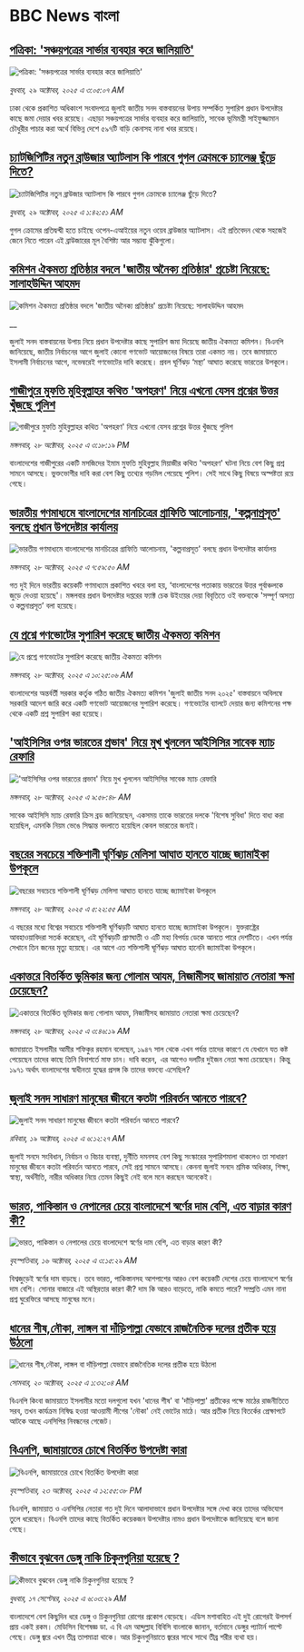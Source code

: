 # BBC News বাংলা## [পত্রিকা: 'সঞ্চয়পত্রের সার্ভার ব্যবহার করে জালিয়াতি'](https://www.bbc.com/bengali/articles/c4gkzpr8218o?at_medium=RSS&at_campaign=rss?at_campaign=githubrss)![পত্রিকা: 'সঞ্চয়পত্রের সার্ভার ব্যবহার করে জালিয়াতি'](https://ichef.bbci.co.uk/ace/ws/240/cpsprodpb/c141/live/0235bbc0-b473-11f0-a606-215064e85aff.jpg)_বুধবার, ২৯ অক্টোবর, ২০২৫ এ ৩:০৫:০৭ AM_ঢাকা থেকে প্রকাশিত অধিকাংশ সংবাদপত্রে জুলাই জাতীয় সনদ বাস্তবায়নের উপায় সম্পর্কিত সুপারিশ প্রধান উপদেষ্টার কাছে জমা দেয়ার খবর রয়েছে। এছাড়া সঞ্চয়পত্রের সার্ভার ব্যবহার করে জালিয়াতি, সাবেক ভূমিমন্ত্রী সাইফুজ্জামান চৌধুরীর পাচার করা অর্থে বিভিন্ন দেশে ৫৯৭টি বাড়ি কেনাসহ নানা খবর রয়েছে।## [চ্যাটজিপিটির নতুন ব্রাউজার অ্যাটলাস কি পারবে গুগল ক্রোমকে চ্যালেঞ্জ ছুঁড়ে দিতে?](https://www.bbc.com/bengali/articles/cy4p07nmdnro?at_medium=RSS&at_campaign=rss?at_campaign=githubrss)![চ্যাটজিপিটির নতুন ব্রাউজার অ্যাটলাস কি পারবে গুগল ক্রোমকে চ্যালেঞ্জ ছুঁড়ে দিতে?](https://ichef.bbci.co.uk/ace/ws/240/cpsprodpb/8e4f/live/71076520-b3e8-11f0-b2a1-6f537f66f9aa.jpg)_বুধবার, ২৯ অক্টোবর, ২০২৫ এ ১:৪২:৫১ AM_গুগল ক্রোমের প্রতিদ্বন্দ্বী হতে চাইছে ওপেন-এআইয়ের নতুন ওয়েব ব্রাউজার অ্যাটলাস। এই প্রতিবেদন থেকে সহজেই জেনে নিতে পারেন এই ব্রাউজারের মূল বৈশিষ্ট্য আর সম্ভাব্য ঝুঁকিগুলো।## [কমিশন ঐকমত্য প্রতিষ্ঠার বদলে 'জাতীয় অনৈক্য প্রতিষ্ঠার' প্রচেষ্টা নিয়েছে: সালাহউদ্দিন আহমদ](https://www.bbc.co.uk/bengali/live/cvgkvxwz442t?at_medium=RSS&at_campaign=rss?at_campaign=githubrss)![কমিশন ঐকমত্য প্রতিষ্ঠার বদলে 'জাতীয় অনৈক্য প্রতিষ্ঠার' প্রচেষ্টা নিয়েছে: সালাহউদ্দিন আহমদ](https://ichef.bbci.co.uk/ace/standard/240/cpsprodpb/bbc8/live/8bfd8f70-b402-11f0-ba75-093eca1ac29b.jpg)__জুলাই সনদ বাস্তবায়নের উপায় নিয়ে প্রধান উপদেষ্টার কাছে সুপারিশ জমা দিয়েছে জাতীয় ঐকমত্য কমিশন। বিএনপি জানিয়েছে, জাতীয় নির্বাচনের আগে জুলাই কোনো গণভোট আয়োজনের বিষয়ে তারা একমত নয়। তবে জামায়াতে ইসলামী নির্বাচনের আগে, নভেম্বরেই গণভোটের দাবি করেছে। প্রবল ঘূর্ণিঝড় ‘মন্থা’ আঘাত করেছে ভারতের উপকূলে।## [গাজীপুরে মুফতি মুহিবুল্লাহর কথিত 'অপহরণ' নিয়ে এখনো যেসব প্রশ্নের উত্তর খুঁজছে পুলিশ](https://www.bbc.com/bengali/articles/crre2d7zjlxo?at_medium=RSS&at_campaign=rss?at_campaign=githubrss)![গাজীপুরে মুফতি মুহিবুল্লাহর কথিত 'অপহরণ' নিয়ে এখনো যেসব প্রশ্নের উত্তর খুঁজছে পুলিশ](https://ichef.bbci.co.uk/ace/ws/240/cpsprodpb/72fc/live/2751a4a0-b40a-11f0-ba75-093eca1ac29b.jpg)_মঙ্গলবার, ২৮ অক্টোবর, ২০২৫ এ ৩:১৮:১৯ PM_বাংলাদেশের গাজীপুরের একটি মসজিদের ইমাম মুফতি মুহিবুল্লাহ মিয়াজীর কথিত 'অপহরণ' ঘটনা নিয়ে বেশ কিছু প্রশ্ন সামনে আসছে। ভুক্তভোগীর দাবি করা বেশ কিছু তথ্যের গড়মিল পেয়েছে পুলিশ। সেই সাথে কিছু বিষয়ে অস্পষ্টতা রয়ে গেছে।## [ভারতীয় গণমাধ্যমে বাংলাদেশের মানচিত্রের গ্রাফিতি আলোচনায়, 'কল্পনাপ্রসূত' বলছে প্রধান উপদেষ্টার কার্যালয় ](https://www.bbc.com/bengali/articles/cn8x5j61g0no?at_medium=RSS&at_campaign=rss?at_campaign=githubrss)![ভারতীয় গণমাধ্যমে বাংলাদেশের মানচিত্রের গ্রাফিতি আলোচনায়, 'কল্পনাপ্রসূত' বলছে প্রধান উপদেষ্টার কার্যালয় ](https://ichef.bbci.co.uk/ace/ws/240/cpsprodpb/5274/live/40528f40-b3cf-11f0-bcfd-f33aa44e9a1a.jpg)_মঙ্গলবার, ২৮ অক্টোবর, ২০২৫ এ ৭:৫৯:৫০ AM_গত দুই দিনে ভারতীয় কয়েকটি গণমাধ্যমে প্রকাশিত খবরে বলা হয়, ‘বাংলাদেশের পতাকায় ভারতের উত্তর পূর্বাঞ্চলকে জুড়ে দেওয়া হয়েছে'। মঙ্গলবার প্রধান উপদেষ্টার দপ্তরের ফ্যাক্ট চেক উইংয়ের দেয়া বিবৃতিতে ওই বক্তব্যকে 'সম্পূর্ণ অসত্য ও কল্পনাপ্রসূত’ বলা হয়েছে।## [যে প্রশ্নে গণভোটের সুপারিশ করেছে জাতীয় ঐকমত্য কমিশন](https://www.bbc.com/bengali/articles/c2lp79r45ljo?at_medium=RSS&at_campaign=rss?at_campaign=githubrss)![যে প্রশ্নে গণভোটের সুপারিশ করেছে জাতীয় ঐকমত্য কমিশন](https://ichef.bbci.co.uk/ace/ws/240/cpsprodpb/6944/live/039cbdb0-b3e2-11f0-b2a1-6f537f66f9aa.jpg)_মঙ্গলবার, ২৮ অক্টোবর, ২০২৫ এ ১০:২৫:০৬ AM_বাংলাদেশের অন্তর্বর্তী সরকার কর্তৃক গঠিত জাতীয় ঐকমত্য কমিশন 'জুলাই জাতীয় সনদ ২০২৫' বাস্তবায়নে অবিলম্বে সরকারি আদেশ জারি করে একটি গণভোট আয়োজনের সুপারিশ করেছে। গণভোটের ব্যালটে দেয়ার জন্য কমিশনের পক্ষ থেকে একটি প্রশ্ন সুপারিশ করা হয়েছে।## ['আইসিসির ওপর ভারতের প্রভাব' নিয়ে মুখ খুললেন আইসিসির সাবেক ম্যাচ রেফারি](https://www.bbc.com/bengali/articles/cn972xl7gwpo?at_medium=RSS&at_campaign=rss?at_campaign=githubrss)!['আইসিসির ওপর ভারতের প্রভাব' নিয়ে মুখ খুললেন আইসিসির সাবেক ম্যাচ রেফারি](https://ichef.bbci.co.uk/ace/ws/240/cpsprodpb/4f12/live/a0d1b7f0-b3d5-11f0-aa13-0b0479f6f42a.png)_মঙ্গলবার, ২৮ অক্টোবর, ২০২৫ এ ৯:৫৮:৪৮ AM_সাবেক আইসিসি ম্যাচ রেফারি ক্রিস ব্রড জানিয়েছেন, একসময় তাকে ভারতের দলকে 'বিশেষ সুবিধা' দিতে বাধ্য করা হয়েছিল, এমনকি নিয়ম ভেঙে সিদ্ধান্ত বদলাতে হয়েছিল কেবল ভারতের জন্যই।## [বছরের সবচেয়ে শক্তিশালী ঘূর্ণিঝড় মেলিসা আঘাত হানতে যাচ্ছে জ্যামাইকা উপকূলে](https://www.bbc.com/bengali/articles/c5yl71yy6w1o?at_medium=RSS&at_campaign=rss?at_campaign=githubrss)![বছরের সবচেয়ে শক্তিশালী ঘূর্ণিঝড় মেলিসা আঘাত হানতে যাচ্ছে জ্যামাইকা উপকূলে](https://ichef.bbci.co.uk/ace/ws/240/cpsprodpb/1e10/live/998fd620-b3ad-11f0-aa13-0b0479f6f42a.jpg)_মঙ্গলবার, ২৮ অক্টোবর, ২০২৫ এ ৫:২২:৫৫ AM_এ বছরের মধ্যে বিশ্বের সবচেয়ে শক্তিশালী ঘূর্ণিঝড়টি আঘাত হানতে যাচ্ছে জ্যামাইকা উপকূলে। যুক্তরাষ্ট্রের আবহাওয়াবিদরা সতর্ক করেছেন, এই ঘূর্ণিঝড়টি প্রাণঘাতী ও এটি মহা বিপর্যয় ডেকে আনতে পারে দেশটিতে। এখন পর্যন্ত সেখানে তিন জনের মৃত্যু হয়েছে। এর আগে এত শক্তিশালী ঘূর্ণিঝড় আঘাত হানেনি জ্যামাইকা উপকূলে।## [একাত্তরে বিতর্কিত ভূমিকার জন্য গোলাম আযম, নিজামীসহ জামায়াত নেতারা ক্ষমা চেয়েছেন?](https://www.bbc.com/bengali/articles/c2emz44l88go?at_medium=RSS&at_campaign=rss?at_campaign=githubrss)![একাত্তরে বিতর্কিত ভূমিকার জন্য গোলাম আযম, নিজামীসহ জামায়াত নেতারা ক্ষমা চেয়েছেন?](https://ichef.bbci.co.uk/ace/ws/240/cpsprodpb/324d/live/9b113380-b340-11f0-8c7d-e3b2a8158887.jpg)_মঙ্গলবার, ২৮ অক্টোবর, ২০২৫ এ ৩:৪৬:১৯ AM_জামায়াতে ইসলামীর আমীর শফিকুর রহমান বলেছেন, ১৯৪৭ সাল থেকে এখন পর্যন্ত তাদের কারণে যে যেখানে যত কষ্ট পেয়েছেন তাদের কাছে তিনি বিনাশর্তে মাফ চান। দাবি করেন,  এর আগেও দলটির দুইজন নেতা ক্ষমা চেয়েছেন। কিন্তু ১৯৭১ অর্থাৎ বাংলাদেশের স্বাধীনতা যুদ্ধের প্রসঙ্গ কি তাদের বক্তব্যে এসেছিল?## [জুলাই সনদ সাধারণ মানুষের জীবনে কতটা পরিবর্তন আনতে পারবে?](https://www.bbc.com/bengali/articles/c751w4k6q12o?at_medium=RSS&at_campaign=rss?at_campaign=githubrss)![জুলাই সনদ সাধারণ মানুষের জীবনে কতটা পরিবর্তন আনতে পারবে?](https://ichef.bbci.co.uk/ace/ws/240/cpsprodpb/fe81/live/806715a0-ac3c-11f0-aa13-0b0479f6f42a.jpg)_রবিবার, ১৯ অক্টোবর, ২০২৫ এ ৬:১২:২৭ AM_জুলাই সনদে সংবিধান, নির্বাচন ও বিচার ব্যবস্থা, দুর্নীতি দমনসহ বেশ কিছু সংস্কারের সুপারিশমালা থাকলেও তা সাধারণ মানুষের জীবনে কতটা পরিবর্তন আনতে পারবে, সেই প্রশ্ন সামনে আসছে। কেননা জুলাই সনদে শ্রমিক অধিকার, শিক্ষা, স্বাস্থ্য, অর্থনীতি, নারীর অধিকার নিয়ে তেমন কিছুই নেই বলে মনে করছেন অনেকেই।## [ভারত, পাকিস্তান ও নেপালের চেয়ে বাংলাদেশে স্বর্ণের দাম বেশি, এত বাড়ার কারণ কী?](https://www.bbc.com/bengali/articles/c231kzd1xk3o?at_medium=RSS&at_campaign=rss?at_campaign=githubrss)![ভারত, পাকিস্তান ও নেপালের চেয়ে বাংলাদেশে স্বর্ণের দাম বেশি, এত বাড়ার কারণ কী?](https://ichef.bbci.co.uk/ace/ws/240/cpsprodpb/0255/live/eef19d40-a9d7-11f0-b142-c350b61cfbce.jpg)_বৃহস্পতিবার, ১৬ অক্টোবর, ২০২৫ এ ৩:১৫:২৯ AM_বিশ্বজুড়েই স্বর্ণের দাম বাড়ছে। তবে ভারত, পাকিস্তানসহ আশপাশের আরও বেশ কয়েকটি দেশের চেয়ে বাংলাদেশে স্বর্ণের দাম বেশি। সোনার বাজারে এই অস্থিরতার কারণ কী? দাম কি আরও বাড়েতে, নাকি কমতে পারে? সম্প্রতি এমন নানা প্রশ্ন ঘুরেফিরে আসছে মানুষের মনে।## [ধানের শীষ,নৌকা, লাঙ্গল বা দাঁড়িপাল্লা যেভাবে রাজনৈতিক দলের প্রতীক হয়ে উঠলো](https://www.bbc.com/bengali/articles/czdr1gn0redo?at_medium=RSS&at_campaign=rss?at_campaign=githubrss)![ধানের শীষ,নৌকা, লাঙ্গল বা দাঁড়িপাল্লা যেভাবে রাজনৈতিক দলের প্রতীক হয়ে উঠলো](https://ichef.bbci.co.uk/ace/ws/240/cpsprodpb/b002/live/90668e20-a9aa-11f0-928c-71dbb8619e94.jpg)_সোমবার, ২০ অক্টোবর, ২০২৫ এ ১:৩২:০৪ AM_বিএনপি কিংবা জামায়াতে ইসলামীর মতো দলগুলো যখন 'ধানের শীষ' বা 'দাঁড়িপাল্লা' প্রতীকের  পক্ষে মাঠের রাজনীতিতে সরব, তখন কার্যক্রম নিষিদ্ধ হওয়া আওয়ামী লীগের 'নৌকা' নেই ভোটের মাঠে। আর প্রতীক নিয়ে বিতর্কের প্রেক্ষাপটে আটকে আছে এনসিপির নিবন্ধনের গেজেট।## [বিএনপি, জামায়াতের চোখে বিতর্কিত উপদেষ্টা কারা](https://www.bbc.com/bengali/articles/c2emwre0rgwo?at_medium=RSS&at_campaign=rss?at_campaign=githubrss)![বিএনপি, জামায়াতের চোখে বিতর্কিত উপদেষ্টা কারা](https://ichef.bbci.co.uk/ace/ws/240/cpsprodpb/028c/live/7f2b96d0-b00a-11f0-b2a1-6f537f66f9aa.jpg)_বৃহস্পতিবার, ২৩ অক্টোবর, ২০২৫ এ ১২:৫৫:৩৮ PM_বিএনপি, জামায়াত ও এনসিপির নেতারা গত দুই দিনে আলাদাভাবে প্রধান উপদেষ্টার সঙ্গে দেখা করে তাদের অভিযোগ তুলে ধরেছেন। বিএনপি তাদের কাছে বিতর্কিত কয়েকজন উপদেষ্টার নামও প্রধান উপদেষ্টাকে জানিয়েছে বলে জানা গেছে।## [কীভাবে বুঝবেন ডেঙ্গু নাকি চিকুনগুনিয়া হয়েছে ?](https://www.bbc.com/bengali/articles/cwynvwgxv77o?at_medium=RSS&at_campaign=rss?at_campaign=githubrss)![কীভাবে বুঝবেন ডেঙ্গু নাকি চিকুনগুনিয়া হয়েছে ?](https://ichef.bbci.co.uk/ace/ws/240/cpsprodpb/1351/live/7e4cce80-938d-11f0-9cf6-cbf3e73ce2b9.jpg)_বুধবার, ১৭ সেপ্টেম্বর, ২০২৫ এ ৬:০৩:২৯ AM_বাংলাদেশে বেশ কিছুদিন ধরে ডেঙ্গু ও চিকুনগুনিয়া রোগের প্রকোপ বেড়েছে। এডিস মশাবাহিত এই দুই রোগেরই উপসর্গ প্রায় একই রকম। মেডিসিন বিশেষজ্ঞ ডা. এ বি এম আব্দুল্লাহ বিবিসি বাংলাকে জানান, বর্তমানে ডেঙ্গুর প্যাটার্ন পাল্টে গেছে। ডেঙ্গু জ্বরে এখন তীব্র তাপমাত্রা থাকে। আর চিকুনগুনিয়াতে জ্বরের সাথে সাথে তীব্র শরীর ব্যথা হয়।